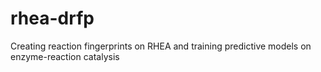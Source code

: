 # rhea-drfp
Creating reaction fingerprints on RHEA and training predictive models on enzyme-reaction catalysis
